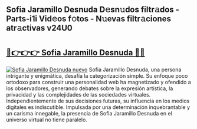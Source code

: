 ## Sofia Jaramillo Desnuda D𝚎sn𝚞dos filtr𝚊dos - Parts-i1i Vid𝚎os f𝚘tos - N𝚞evas filtr𝚊ciones atr𝚊ctivas v24U0

# <h2><a href="http://mb1mpb.tromn.icu/?c=Sofia+Jaramillo+Desnuda">🔗👉👉👉 Sofia Jaramillo Desnuda 🔗🔗</a></h2>

[![Sofia Jaramillo Desnuda nuevo](https://i.imgur.com/pEAQMta.gif)](http://mb1mpb.tromn.icu/?c=Sofia+Jaramillo+Desnuda)
Sofia Jaramillo Desnuda, una persona intrigante y enigmática, desafía la categorización simple. Su enfoque poco ortodoxo para construir una personalidad web ha magnetizado y ofendido a los observadores, generando debates sobre la expresión artística, la privacidad y las complejidades de las sociedades virtuales. Independientemente de sus decisiones futuras, su influencia en los medios digitales es indiscutible. Impulsada por una determinación inquebrantable y un carisma innegable, la presencia de Sofia Jaramillo Desnuda en el universo virtual no tiene paralelo.
